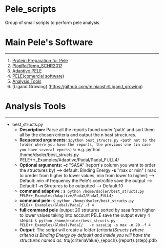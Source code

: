 # Pele_scripts
Group of small scripts to perform pele analysis.

# Main Pele's Software
-------------------------------
1) [Protein Preparation for Pele](https://github.com/Jelisa/mut-prep4pele)
2) [PlopRotTemp_SCHR2017](https://github.com/miniaoshi/PlopRotTemp_S_2017)
3) [Adaptive PELE](https://github.com/AdaptivePELE/AdaptivePELE)
4) [PELE(comercial software)](https://pele.bsc.es/pele.wt)
5) [Analysis Tools](https://github.com/miniaoshi/Pele_scripts)
6) [Ligand Growing] (https://github.com/miniaoshi/Ligand_growing)

# Analysis Tools
-------------------
- best_structs.py
    - **Description:** Parse all the reports found under 'path' and sort them all by the chosen criteria and output the n best structures.
    - **Requested arguments:**
    `$python best_structs.py <path not to the folder where you have the reports, the previous one (in case you have several epochs)!>`
    e.g. python /home/dsoler/best_structs.py PELE++_Examples/Adaptive/PadaI/PadaI_FULL4/
    - **Optional arguments:**
    **-c** "SASA" (report's column you want to order the structures by) --> default: Binding Energy
    **-s** "max or min" ( max to oreder from higher to lower values, min from lower to higher) --> Default: min
    **-f** frequency the Pele's controlfile save the output --> Default:1
    **-n** Strutures to be outputted --> Default:10
    - **command adaptive :**
    `$ python /home/dsoler/best_structs.py PELE++_Examples/Adaptive/PadaI/PadaI_FULL4/`
    - **command pele:**
    `$ python /home/dsoler/best_structs.py PELE++_Examples/Global/PadaI/ -f 4`
    - **full command pele** (output 20 strutures sorted by sasa from higher to lower values taking into account PELE save the output every 4 steps):
    `$ python /home/dsoler/best_structs.py PELE++_Examples/Global/PadaI/   -c sasaLig -s max -n 20 -f 4`
    - **Output:**
The script will create a folder {criteria}_Structs (where criteria is Binding Energy by default) and inside you will have the structures named as: traj_{criteriaValue}_{epoch}.{report}.{step}.pdb